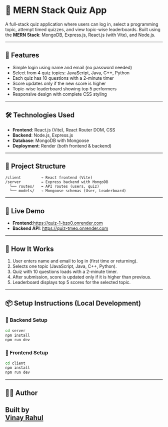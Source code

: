
# 🧠 MERN Stack Quiz App

A full-stack quiz application where users can log in, select a programming topic, attempt timed quizzes, and view topic-wise leaderboards. Built using the **MERN Stack**: MongoDB, Express.js, React.js (with Vite), and Node.js.

---

## 🚀 Features

- Simple login using name and email (no password needed)
- Select from 4 quiz topics: JavaScript, Java, C++, Python
- Each quiz has 10 questions with a 2-minute timer
- Score updates only if the new score is higher
- Topic-wise leaderboard showing top 5 performers
- Responsive design with complete CSS styling

---

## 🛠️ Technologies Used

- **Frontend**: React.js (Vite), React Router DOM, CSS
- **Backend**: Node.js, Express.js
- **Database**: MongoDB with Mongoose
- **Deployment**: Render (both frontend & backend)

---

## 📁 Project Structure

```
/client         → React frontend (Vite)
/server         → Express backend with MongoDB
  └── routes/   → API routes (users, quiz)
  └── models/   → Mongoose schemas (User, Leaderboard)
```

---

## 🔗 Live Demo

- **Frontend**:https://quiz-1-bzo0.onrender.com
- **Backend API**: https://quiz-tmeo.onrender.com



---

## 🧠 How It Works

1. User enters name and email to log in (first time or returning).
2. Selects one topic (JavaScript, Java, C++, Python).
3. Quiz with 10 questions loads with a 2-minute timer.
4. After submission, score is updated only if it is higher than previous.
5. Leaderboard displays top 5 scores for the selected topic.

---

## 📦 Setup Instructions (Local Development)

### 🔧 Backend Setup

```bash
cd server
npm install
npm run dev
```

### 🔧 Frontend Setup

```bash
cd client
npm install
npm run dev
```

---

## 🧑‍💻 Author

Built  by   
[Vinay Rahul](https://github.com/vinayrahul203) 
---
